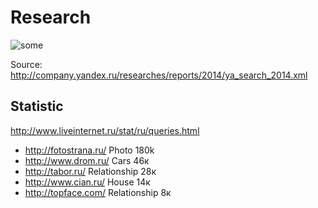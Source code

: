 Research
===

![some](https://avatars.yandex.net/get-bunker/cbfbf00c1316b0c1015ba194febc145edf3bca26/normal/cbfbf0.png)

Source: http://company.yandex.ru/researches/reports/2014/ya_search_2014.xml


Statistic
---

http://www.liveinternet.ru/stat/ru/queries.html

- http://fotostrana.ru/ Photo 180k
- http://www.drom.ru/ Cars 46к
- http://tabor.ru/ Relationship 28к
- http://www.cian.ru/ House 14к
- http://topface.com/ Relationship 8к